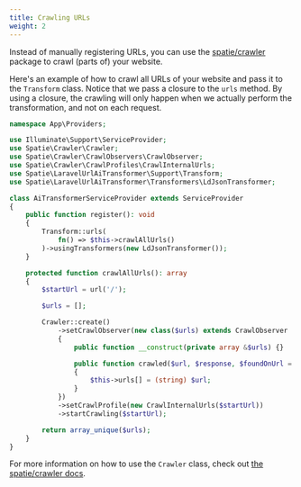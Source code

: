 ```yaml
---
title: Crawling URLs
weight: 2
---
```


Instead of manually registering URLs, you can use the [spatie/crawler](https://github.com/spatie/crawler) package to crawl (parts of) your website.

Here's an example of how to crawl all URLs of your website and pass it to the `Transform` class. Notice that we pass a closure to the `urls` method. By using a closure, the crawling will only happen when we actually perform the transformation, and not on each request.

```php
namespace App\Providers;

use Illuminate\Support\ServiceProvider;
use Spatie\Crawler\Crawler;
use Spatie\Crawler\CrawlObservers\CrawlObserver;
use Spatie\Crawler\CrawlProfiles\CrawlInternalUrls;
use Spatie\LaravelUrlAiTransformer\Support\Transform;
use Spatie\LaravelUrlAiTransformer\Transformers\LdJsonTransformer;

class AiTransformerServiceProvider extends ServiceProvider
{
    public function register(): void
    {
        Transform::urls(
            fn() => $this->crawlAllUrls()
        )->usingTransformers(new LdJsonTransformer());
    }

    protected function crawlAllUrls(): array
    {
        $startUrl = url('/');

        $urls = [];

        Crawler::create()
            ->setCrawlObserver(new class($urls) extends CrawlObserver
            {
                public function __construct(private array &$urls) {}

                public function crawled($url, $response, $foundOnUrl = null, ?string $linkText = null): void
                {
                    $this->urls[] = (string) $url;
                }
            })
            ->setCrawlProfile(new CrawlInternalUrls($startUrl))
            ->startCrawling($startUrl);

        return array_unique($urls);
    }
}
```

For more information on how to use the `Crawler` class, check out [the spatie/crawler docs](https://github.com/spatie/crawler).
